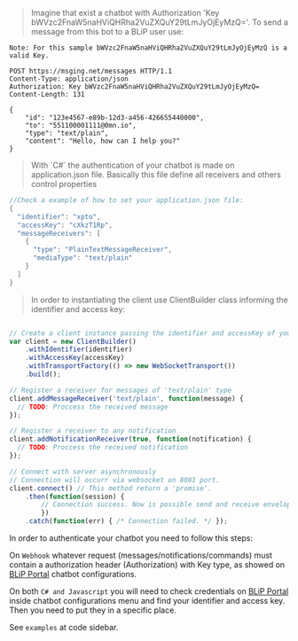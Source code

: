 <blockquote class="lang-specific http">
<p>Imagine that exist a chatbot with Authorization 'Key bWVzc2FnaW5naHViQHRha2VuZXQuY29tLmJyOjEyMzQ='. To send a message from this bot to a BLiP user use:</p>
</blockquote>

```http
Note: For this sample bWVzc2FnaW5naHViQHRha2VuZXQuY29tLmJyOjEyMzQ is a valid Key.

POST https://msging.net/messages HTTP/1.1
Content-Type: application/json
Authorization: Key bWVzc2FnaW5naHViQHRha2VuZXQuY29tLmJyOjEyMzQ=
Content-Length: 131

{
    "id": "123e4567-e89b-12d3-a456-426655440000",
    "to": "551100001111@0mn.io",
    "type": "text/plain",
    "content": "Hello, how can I help you?"
}
```

<blockquote class="lang-specific csharp">
<p>With `C#` the authentication of your chatbot is made on application.json file. Basically this file define all receivers and others control properties</p>
</blockquote>

```csharp
//Check a example of how to set your application.json file:
{
  "identifier": "xpto",
  "accessKey": "cXkzT1Rp",
  "messageReceivers": [
    {
      "type": "PlainTextMessageReceiver",
      "mediaType": "text/plain"
    }
  ]
}
```
<blockquote class="lang-specific javascript">
<p>In order to instantiating the client use ClientBuilder class informing the identifier and access key:</p>
</blockquote>

```javascript

// Create a client instance passing the identifier and accessKey of your chatbot 
var client = new ClientBuilder()
    .withIdentifier(identifier)
    .withAccessKey(accessKey)
    .withTransportFactory(() => new WebSocketTransport())
    .build();

// Register a receiver for messages of 'text/plain' type
client.addMessageReceiver('text/plain', function(message) {
  // TODO: Proccess the received message
});

// Register a receiver to any notification
client.addNotificationReceiver(true, function(notification) {
  // TODO: Proccess the received notification
});

// Connect with server asynchronously
// Connection will occurr via websocket on 8081 port.
client.connect() // This method return a 'promise'.
    .then(function(session) { 
        // Connection success. Now is possible send and receive envelopes from server. */ 
        })  
    .catch(function(err) { /* Connection failed. */ }); 

```

 In order to authenticate your chatbot you need to follow this steps:

 On `Webhook` whatever request (messages/notifications/commands) must contain a authorization header (Authorization) with Key type, as showed on [BLiP Portal](https://portal.blip.ai/#/application) chatbot configurations.

 On both `C# and Javascript` you will need to check credentials on [BLiP Portal](https://portal.blip.ai/#/application) inside chatbot configurations menu and find your identifier and access key. Then you need to put they in a specific place.

 See `examples` at code sidebar.
